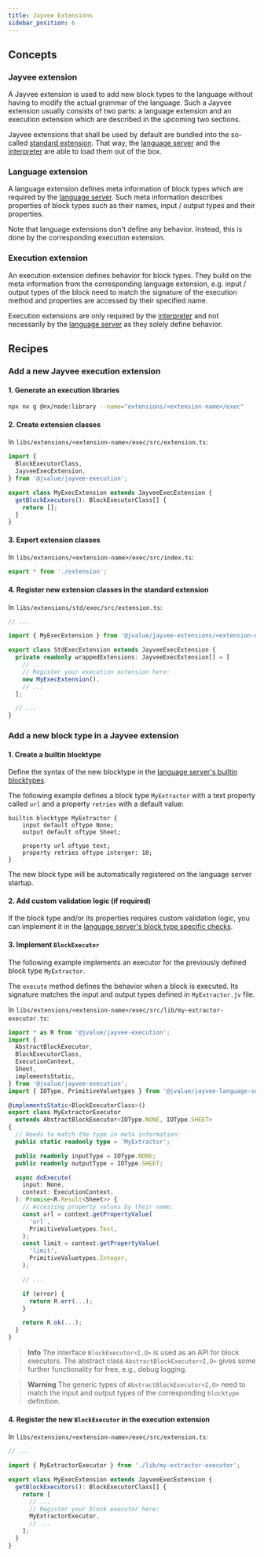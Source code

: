 ```yaml
---
title: Jayvee Extensions
sidebar_position: 6
---
```


## Concepts

### Jayvee extension

A Jayvee extension is used to add new block types to the language without having to modify the actual grammar of the language. Such a Jayvee extension usually consists of two parts: a language extension and an execution extension which are described in the upcoming two sections.

Jayvee extensions that shall be used by default are bundled into the so-called [standard extension](https://github.com/jvalue/jayvee/tree/main/libs/extensions/std). That way, the [language server](https://github.com/jvalue/jayvee/tree/main/libs/language-server) and the [interpreter](https://github.com/jvalue/jayvee/tree/main/apps/interpreter) are able to load them out of the box.

### Language extension

A language extension defines meta information of block types which are required by the
[language server](https://github.com/jvalue/jayvee/tree/main/libs/language-server).
Such meta information describes properties of
block types such as their names, input / output types and their properties.

Note that language extensions don't define any behavior. Instead, this is done by the corresponding execution extension.

### Execution extension

An execution extension defines behavior for block types. They build on the meta information from the corresponding
language extension, e.g. input / output types of the block need to match the signature of the execution method and
properties are accessed by their specified name.

Execution extensions are only required by the [interpreter](https://github.com/jvalue/jayvee/tree/main/apps/interpreter) and not necessarily by the [language server](https://github.com/jvalue/jayvee/tree/main/libs/language-server) as they solely define behavior.

## Recipes

### Add a new Jayvee execution extension

#### 1. Generate an execution libraries

```bash
npx nx g @nx/node:library --name="extensions/<extension-name>/exec"
```

#### 2. Create extension classes

In `libs/extensions/<extension-name>/exec/src/extension.ts`:

```typescript
import {
  BlockExecutorClass,
  JayveeExecExtension,
} from '@jvalue/jayvee-execution';

export class MyExecExtension extends JayveeExecExtension {
  getBlockExecutors(): BlockExecutorClass[] {
    return [];
  }
}
```

#### 3. Export extension classes

In `libs/extensions/<extension-name>/exec/src/index.ts`:

```typescript
export * from './extension';
```

#### 4. Register new extension classes in the standard extension

In `libs/extensions/std/exec/src/extension.ts`:

```typescript
// ...

import { MyExecExtension } from '@jvalue/jayvee-extensions/<extension-name>/exec';

export class StdExecExtension extends JayveeExecExtension {
  private readonly wrappedExtensions: JayveeExecExtension[] = [
    // ...
    // Register your execution extension here:
    new MyExecExtension(),
    // ...
  ];

  // ...
}
```

### Add a new block type in a Jayvee extension

#### 1. Create a builtin blocktype

Define the syntax of the new blocktype in the [language server's builtin blocktypes](https://github.com/jvalue/jayvee/tree/main/libs/language-server/src/stdlib/builtin-blocktypes).

The following example defines a block type `MyExtractor` with a text property called `url` and a property `retries` with a default value:

```jayvee
builtin blocktype MyExtractor {
	input default oftype None;
	output default oftype Sheet;

	property url oftype text;
	property retries oftype interger: 10;
}
```

The new block type will be automatically registered on the language server startup.

#### 2. Add custom validation logic (if required)

If the block type and/or its properties requires custom validation logic, you can implement it in the [language server's block type specific checks](https://github.com/jvalue/jayvee/tree/main/libs/language-server/src/lib/validation/checks/blocktype-specific).

#### 3. Implement `BlockExecutor`

The following example implements an executor for the previously defined block type `MyExtractor`.

The `execute` method defines the behavior when a block is executed. Its signature matches the input and output types defined in `MyExtractor.jv` file.

In `libs/extensions/<extension-name>/exec/src/lib/my-extractor-executor.ts`:

```typescript
import * as R from '@jvalue/jayvee-execution';
import {
  AbstractBlockExecutor,
  BlockExecutorClass,
  ExecutionContext,
  Sheet,
  implementsStatic,
} from '@jvalue/jayvee-execution';
import { IOType, PrimitiveValuetypes } from '@jvalue/jayvee-language-server';

@implementsStatic<BlockExecutorClass>()
export class MyExtractorExecutor
  extends AbstractBlockExecutor<IOType.NONE, IOType.SHEET>
{
  // Needs to match the type in meta information:
  public static readonly type = 'MyExtractor';

  public readonly inputType = IOType.NONE;
  public readonly outputType = IOType.SHEET;

  async doExecute(
    input: None,
    context: ExecutionContext,
  ): Promise<R.Result<Sheet>> {
    // Accessing property values by their name:
    const url = context.getPropertyValue(
      'url',
      PrimitiveValuetypes.Text,
    );
    const limit = context.getPropertyValue(
      'limit',
      PrimitiveValuetypes.Integer,
    );

    // ...

    if (error) {
      return R.err(...);
    }

    return R.ok(...);
  }
}
```

> **Info**
> The interface `BlockExecutor<I,O>` is used as an API for block executors. The abstract class `AbstractBlockExecutor<I,O>` gives some further functionality for free, e.g., debug logging.

> **Warning**
> The generic types of `AbstractBlockExecutor<I,O>` need to match the input and output types of the corresponding `blocktype` definition.

#### 4. Register the new `BlockExecutor` in the execution extension

In `libs/extensions/<extension-name>/exec/src/extension.ts`:

```typescript
// ...

import { MyExtractorExecutor } from './lib/my-extractor-executor';

export class MyExecExtension extends JayveeExecExtension {
  getBlockExecutors(): BlockExecutorClass[] {
    return [
      // ...
      // Register your block executor here:
      MyExtractorExecutor,
      // ...
    ];
  }
}
```
